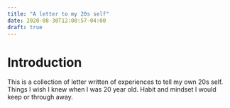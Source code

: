 ```yaml
---
title: "A letter to my 20s self"
date: 2020-08-30T12:00:57-04:00
draft: true
---
```


# Introduction

This is a collection of letter written of experiences to tell my own 20s self. Things I wish I knew when I was 20 year old. Habit and mindset I would keep or through away. 